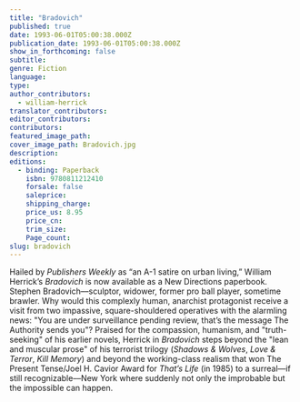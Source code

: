 ```yaml
---
title: "Bradovich"
published: true
date: 1993-06-01T05:00:38.000Z
publication_date: 1993-06-01T05:00:38.000Z
show_in_forthcoming: false
subtitle:
genre: Fiction
language:
type:
author_contributors:
  - william-herrick
translator_contributors:
editor_contributors:
contributors:
featured_image_path:
cover_image_path: Bradovich.jpg
description:
editions:
  - binding: Paperback
    isbn: 9780811212410
    forsale: false
    saleprice:
    shipping_charge:
    price_us: 8.95
    price_cn:
    trim_size:
    Page_count:
slug: bradovich
---
```


Hailed by _Publishers Weekly_ as “an A-1 satire on urban living,” William Herrick’s _Bradovich_ is now available as a New Directions paperbook. Stephen Bradovich––sculptor, widower, former pro ball player, sometime brawler. Why would this complexly human, anarchist protagonist receive a visit from two impassive, square-shouldered operatives with the alarmling news: "You are under surveillance pending review, that’s the message The Authority sends you"? Praised for the compassion, humanism, and "truth-seeking" of his earlier novels, Herrick in _Bradovich_ steps beyond the "lean and muscular prose" of his terrorist trilogy (_Shadows & Wolves_, _Love & Terror_, _Kill Memory_) and beyond the working-class realism that won The Present Tense/Joel H. Cavior Award for _That’s Life_ (in 1985) to a surreal––if still recognizable––New York where suddenly not only the improbable but the impossible can happen.

